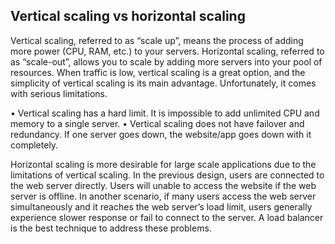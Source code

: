 Vertical scaling vs horizontal scaling
--------------------------------------
Vertical scaling, referred to as “scale up”, means the process of adding more power (CPU, RAM, etc.) to your servers. 
Horizontal scaling, referred to as “scale-out”, allows you to scale by adding more servers into your pool of resources. 
When traffic is low, vertical scaling is a great option, and the simplicity of vertical scaling is its main advantage.
Unfortunately, it comes with serious limitations.

  • Vertical scaling has a hard limit. It is impossible to add unlimited CPU and memory to a single server. 
  • Vertical scaling does not have failover and redundancy. If one server goes down, the website/app goes down with it completely. 

Horizontal scaling is more desirable for large scale applications due to the limitations of vertical scaling.
In the previous design, users are connected to the web server directly. Users will unable to access the website
if the web server is offline. In another scenario, if many users access the web server simultaneously and it
reaches the web server’s load limit, users generally experience slower response or fail to connect to the server.
A load balancer is the best technique to address these problems.
